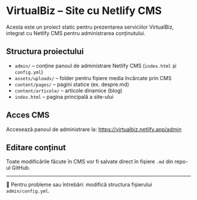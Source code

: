 # VirtualBiz – Site cu Netlify CMS

Acesta este un proiect static pentru prezentarea serviciilor VirtualBiz, integrat cu Netlify CMS pentru administrarea conținutului.

## Structura proiectului

- `admin/` – conține panoul de administrare Netlify CMS (`index.html` și `config.yml`)
- `assets/uploads/` – folder pentru fișiere media încărcate prin CMS
- `content/pages/` – pagini statice (ex. despre.md)
- `content/articole/` – articole dinamice (blog)
- `index.html` – pagina principală a site-ului

## Acces CMS

Accesează panoul de administrare la:
https://virtualbiz.netlify.app/admin

## Editare conținut

Toate modificările făcute în CMS vor fi salvate direct în fișiere `.md` din repo-ul GitHub.

---

🔧 Pentru probleme sau întrebări: modifică structura fișierului `admin/config.yml`.
